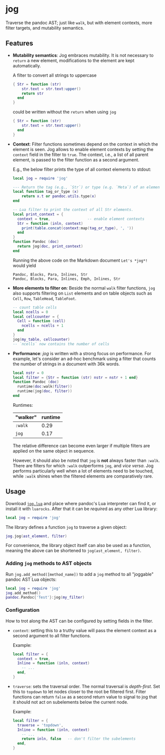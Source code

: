 jog
===

Traverse the pandoc AST; just like `walk`,  but with element
contexts, more filter targets, and mutability semantics.

Features
--------

- **Mutability semantics**: Jog embraces mutability. It is not
  necessary to `return` a new element, modifications to the
  element are kept automatically.

  A filter to convert all strings to uppercase

  ``` lua
  { Str = function (str)
      str.text = str.text:upper()
      return str
    end
  }
  ```

  could be written without the `return` when using `jog`

  ``` lua
  { Str = function (str)
      str.text = str.text:upper()
    end
  }
  ```

- **Context**: Filter functions sometimes depend on the context in
  which the element is seen. Jog allows to enable element contexts
  by setting the `context` field in the filter to `true`. The
  context, i.e., a list of all parent element, is passed to the
  filter function as a second argument.

  E.g., the below filter prints the type of all context elements
  to stdout:

  ``` lua
  local jog = require 'jog'

  --- Return the tag (e.g., `Str`) or type (e.g. `Meta`) of an element.
  local function tag_or_type (x)
      return x.t or pandoc.utils.type(x)
  end

  -- Lua filter to print the context of all Str elements.
  local print_context = {
    context = true,                 -- enable element contexts
    Str = function (inln, context)
      print(table.concat(context:map(tag_or_type), ', '))
    end
  }
  function Pandoc (doc)
    return jog(doc, print_context)
  end
  ```

  Running the above code on the Markdown document `Let's *jog*!`
  would yield

  ```
  Pandoc, Blocks, Para, Inlines, Str
  Pandoc, Blocks, Para, Inlines, Emph, Inlines, Str
  ```

- **More elements to filter on**: Beside the normal `walk` filter
  functions, `jog` also supports filtering on `List` elements and
  on table objects such as `Cell`, `Row`, `TableHead`,
  `TableFoot`.

  ``` lua
  -- count table cells
  local ncells = 0
  local cellcounter = {
    Cell = function (cell)
      ncells = ncells + 1
    end
  }
  jog(my_table, cellcounter)
  -- `ncells` now contains the number of cells
  ```

- **Performance**: *jog* is written with a strong focus on
  performance. For example, let's consider an ad-hoc benchmark
  using a filter that counts the number of strings in a document
  with 36k words.

  ``` lua
  local nstr = 0
  local filter = {Str = function (str) nstr = nstr + 1 end}
  function Pandoc (doc)
    runtime(doc:walk(filter))
    runtime(jog(doc, filter))
  end
  ```

  Runtimes:

  | "walker"   | runtime   |
  |------------|-----------|
  | `:walk`    | 0.29      |
  | `jog`      | 0.17      |

  The relative difference can become even larger if multiple
  filters are applied on the same object in sequence.

  However, it should also be noted that `jog` is **not** always
  faster than `:walk`.  There are filters for which `:walk`
  outperforms `jog`, and *vice versa*. Jog performs particularly
  well when a lot of elements need to be touched, while `:walk`
  shines when the filtered elements are comparatively rare.

Usage
-----

Download [`jog.lua`][joglua] and place where pandoc's Lua
interpreter can find it, or install it with `luarocks`. After that
it can be *require*d as any other Lua library:

``` lua
local jog = require 'jog'
```

The library defines a function `jog` to traverse a given object:

``` lua
jog.jog(ast_element, filter)
```

For convenience, the library object itself can also be used as a
function, meaning the above can be shortened to `jog(ast_element,
filter)`.

### Adding `jog` methods to AST objects

Run `jog.add_method([method_name])` to add a `jog` method to all
"joggable" pandoc AST Lua objects:

``` lua
local jog = require 'jog'
jog.add_method()
pandoc.Pandoc{'Test'}:jog(my_filter)
```

[joglua]: https://raw.githubusercontent.com/tarleb/jog/main/jog.lua

### Configuration

How to trot along the AST can be configured by setting fields in
the filter.

- `context`: setting this to a truthy value will pass the element
  context as a second argument to all filter functions.

  Example:

  ``` lua
  local filter = {
    context = true,
    Inline = function (inln, context)
      -- ...
    end,
  }
  ```

- `traverse`: sets the traversal order. The normal traversal is
  *depth-first*. Set this to `topdown` to let nodes closer to the
  root be filtered first. Filter functions can return `false` as a
  second return value to signal to jog that it should not act on
  subelements below the current node.

  Example:

  ``` lua
  local filter = {
    traverse = 'topdown',
    Inline = function (inln, context)
      -- ...
      return inln, false   -- don't filter the subelements
    end,
  }
  ```
